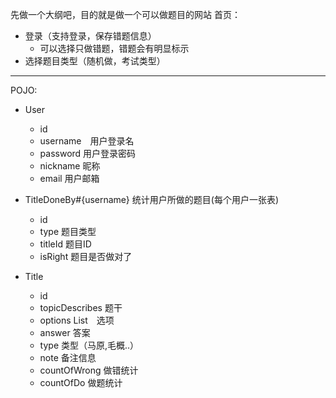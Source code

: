 先做一个大纲吧，目的就是做一个可以做题目的网站
首页：
- 登录（支持登录，保存错题信息）
    - 可以选择只做错题，错题会有明显标示
- 选择题目类型（随机做，考试类型）
----
POJO:
 - User
    - id
    - username　用户登录名
    - password 用户登录密码
    - nickname 昵称
    - email 用户邮箱
  
 - TitleDoneBy#{username} 统计用户所做的题目(每个用户一张表)
    - id
    - type 题目类型
    - titleId 题目ID
    - isRight 题目是否做对了
 
 - Title
    - id
    - topicDescribes 题干
    - options List<String>　选项
    - answer 答案
    - type 类型（马原,毛概..）
    - note 备注信息
    - countOfWrong 做错统计
    - countOfDo 做题统计
